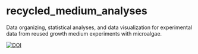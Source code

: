 # recycled_medium_analyses
Data organizing, statistical analyses, and data visualization for experimental data from reused growth medium experiments with microalgae.

[![DOI](https://zenodo.org/badge/154380905.svg)](https://zenodo.org/badge/latestdoi/154380905)

